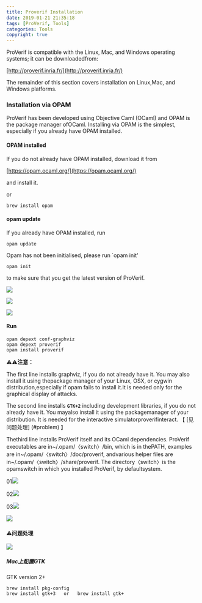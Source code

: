 ```yaml
---
title: Proverif Installation
date: 2019-01-21 21:35:18
tags: [ProVerif, Tools]
categories: Tools
copyright: true
---
```


ProVerif is compatible with the Linux, Mac, and Windows operating systems; it can be downloadedfrom:

[http://proverif.inria.fr/](http://proverif.inria.fr/)

The remainder of this section covers installation on Linux,Mac, and Windows platforms.

<!--more-->

### Installation via OPAM

ProVerif has been developed using Objective Caml (OCaml) and OPAM is the package manager ofOCaml. Installing via OPAM is the simplest, especially if you already have OPAM installed.

#### OPAM installed

If you do not already have OPAM installed, download it from

[https://opam.ocaml.org/](https://opam.ocaml.org/)

and install it.

or 

```
brew install opam
```


#### opam update

If you already have OPAM installed, run

```
opam update
```

Opam has not been initialised, please run `opam init'

```
opam init  
```

to make sure that you get the latest version of ProVerif.

![](http://cdn.hkkhuang.cn/20190121150709.png)

![](http://cdn.hkkhuang.cn/20190121150939.png)

![](http://cdn.hkkhuang.cn/20190121151016.png)

#### Run

```
opam depext conf-graphviz
opam depext proverif
opam install proverif
```

⚠️⚠️**注意：**

The first line installs graphviz, if you do not already have it. You may also install it using thepackage manager of your Linux, OSX, or cygwin distribution,especially if opam fails to install it.It is needed only for the graphical display of attacks. 

The second line installs **`GTK+2`** including development libraries, if you do not already have it. You mayalso install it using the packagemanager of your distribution. It is needed for the interactive simulatorproverifinteract. 【 [见问题处理] (#problem) 】

Thethird line installs ProVerif itself and its OCaml dependencies.  ProVerif executables are in~/.opam/〈switch〉/bin, which is in thePATH, examples are in~/.opam/〈switch〉/doc/proverif, andvarious helper files are in~/.opam/〈switch〉/share/proverif. The directory〈switch〉is the opamswitch in which you installed ProVerif, by defaultsystem.


01![](http://cdn.hkkhuang.cn/20190121151326.png)

02![](http://cdn.hkkhuang.cn/20190121151644.png)

03![](http://cdn.hkkhuang.cn/20190121154350.png)


![](http://cdn.hkkhuang.cn/20190121153259.png)

#### <span id="problem">⚠️问题处理</span>

![](http://cdn.hkkhuang.cn/20190121154601.png)

##### Mac上配置GTK

GTK version 2+

```
brew install pkg-config
brew install gtk+3   or   brew install gtk+
```